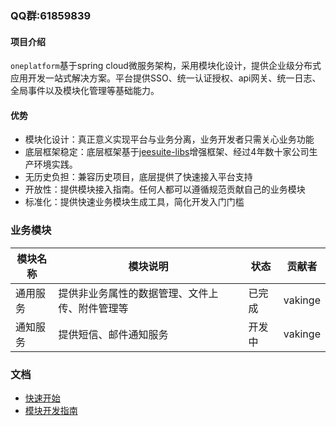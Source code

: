 ### QQ群:61859839

#### 项目介绍
 
`oneplatform`基于spring cloud微服务架构，采用模块化设计，提供企业级分布式应用开发一站式解决方案。平台提供SSO、统一认证授权、api网关、统一日志、全局事件以及模块化管理等基础能力。

#### 优势
 - 模块化设计：真正意义实现平台与业务分离，业务开发者只需关心业务功能
 - 底层框架稳定：底层框架基于[jeesuite-libs](http://git.oschina.net/vakinge/jeesuite-libs)增强框架、经过4年数十家公司生产环境实践。
 - 无历史负担：兼容历史项目，底层提供了快速接入平台支持
 - 开放性：提供模块接入指南。任何人都可以遵循规范贡献自己的业务模块
 - 标准化：提供快速业务模块生成工具，简化开发入门门槛


### 业务模块

模块名称 | 模块说明 | 状态 | 贡献者
---|---|---|---
通用服务 | 提供非业务属性的数据管理、文件上传、附件管理等 | 已完成 | vakinge
通知服务 | 提供短信、邮件通知服务 | 开发中 | vakinge


### 文档
 - [快速开始](./quick-start.md) 
 - [模块开发指南](./dev-guide.md) 